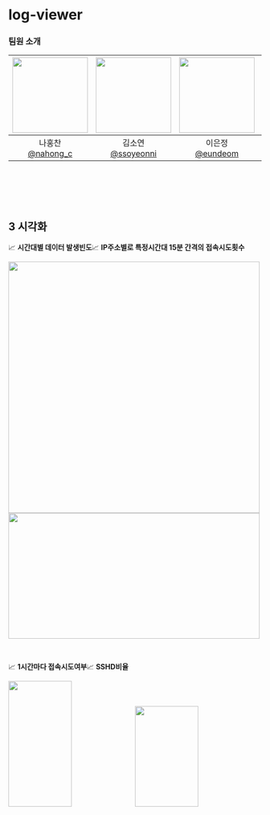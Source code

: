 # log-viewer



### 팀원 소개
|<img src="https://avatars.githubusercontent.com/u/95984922?v=4" width="150" height="150"/>|<img src="https://avatars.githubusercontent.com/u/165532198?v=4" width="150" height="150"/>|<img src="https://avatars.githubusercontent.com/u/121565744?v=4" width="150" height="150"/>|<img src="https://avatars.githubusercontent.com/u/179544856?v=4" width="150" height="150"/>|
|:-:|:-:|:-:|:-:|
|나홍찬<br/>[@nahong_c](https://github.com/HongChan1412)|김소연<br/>[@ssoyeonni](https://github.com/ssoyeonni)|이은정<br/>[@eundeom](https://github.com/eundeom)|이은준<br/>[@2EunJun](https://github.com/2EunJun)|
<br>
<br>
<br>
<br>



## 3️ 시각화
📈 **시간대별 데이터 발생빈도**📈 **IP주소별로 특정시간대 15분 간격의 접속시도횟수**

<img src="https://github.com/user-attachments/assets/2879bd8b-3831-4b39-8502-ccc54a445292" width="500" heght="250"/><img src="https://github.com/user-attachments/assets/347a7cfc-5534-4bc4-a650-53c723a7b946" width="500" height="250"/>

<br>

📈 **1시간마다 접속시도여부**📈 **SSHD비율**

<img src="https://github.com/user-attachments/assets/5702a4e5-2f0c-4aa4-a6ce-892375909080" width="50%" height="250"/><img src="https://github.com/user-attachments/assets/86c66f8e-3c4d-4874-a315-606501405bf1" width="50%" height="200"/>

<br>





















